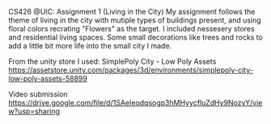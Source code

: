 CS426 @UIC: Assignment 1 (Living in the City) My assignment follows the theme of living in the city with mutiple types of buildings present, and using floral colors recrating "Flowers" as the target. I included nessesery stores and residential living spaces. Some small decorations like trees and rocks to add a little bit more life into the small city I made.

From the unity store I used: SimplePoly City - Low Poly Assets https://assetstore.unity.com/packages/3d/environments/simplepoly-city-low-poly-assets-58899

Video submission https://drive.google.com/file/d/1SAeIeodqsogp3hMHyycfluZdHy9NozyY/view?usp=sharing
